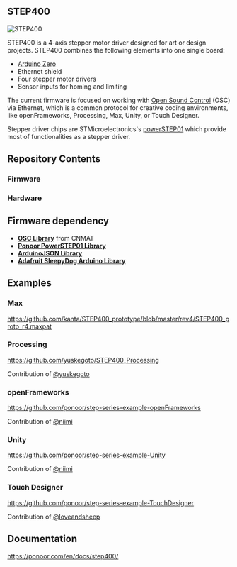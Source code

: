 ## STEP400
![STEP400](https://ponoor.com/cms/wp-content/uploads/2021/02/step400_r100.jpg)

STEP400 is a 4-axis stepper motor driver designed for art or design projects. STEP400 combines the following elements into one single board:

- [Arduino Zero](https://www.arduino.cc/en/Guide/ArduinoZero)
- Ethernet shield
- Four stepper motor drivers
- Sensor inputs for homing and limiting

The current firmware is focused on working with [Open Sound Control](http://opensoundcontrol.org/) (OSC) via Ethernet, which is a common protocol for creative coding environments, like openFrameworks, Processing, Max, Unity, or Touch Designer.

Stepper driver chips are STMicroelectronics's [powerSTEP01](https://www.st.com/en/motor-drivers/powerstep01.html) which provide most of functionalities as a stepper driver.

## Repository Contents
### Firmware
### Hardware


## Firmware dependency
- **[OSC Library](https://github.com/CNMAT/OSC)** from CNMAT
- **[Ponoor PowerSTEP01 Library](https://github.com/ponoor/Ponoor_PowerSTEP01_Library)**
- **[ArduinoJSON Library](https://arduinojson.org/)**
- **[Adafruit SleepyDog Arduino Library](https://github.com/adafruit/Adafruit_SleepyDog)**

## Examples
### Max
https://github.com/kanta/STEP400_prototype/blob/master/rev4/STEP400_proto_r4.maxpat

### Processing
https://github.com/yuskegoto/STEP400_Processing

Contribution of [@yuskegoto](https://github.com/yuskegoto)

### openFrameworks
https://github.com/ponoor/step-series-example-openFrameworks

Contribution of [@niimi](https://github.com/niimi)

### Unity
https://github.com/ponoor/step-series-example-Unity

Contribution of [@niimi](https://github.com/niimi)

### Touch Designer
https://github.com/ponoor/step-series-example-TouchDesigner

Contribution of [@loveandsheep](https://github.com/loveandsheep)

## Documentation
https://ponoor.com/en/docs/step400/
